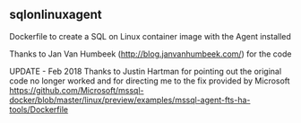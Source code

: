 ## sqlonlinuxagent
Dockerfile to create a SQL on Linux container image with the Agent installed

Thanks to Jan Van Humbeek (http://blog.janvanhumbeek.com/) for the code

UPDATE - Feb 2018
Thanks to Justin Hartman for pointing out the original code no longer worked and for directing me to the fix provided by Microsoft
https://github.com/Microsoft/mssql-docker/blob/master/linux/preview/examples/mssql-agent-fts-ha-tools/Dockerfile
